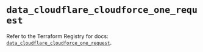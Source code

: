 # `data_cloudflare_cloudforce_one_request`

Refer to the Terraform Registry for docs: [`data_cloudflare_cloudforce_one_request`](https://registry.terraform.io/providers/cloudflare/cloudflare/5.0.0/docs/data-sources/cloudforce_one_request).
